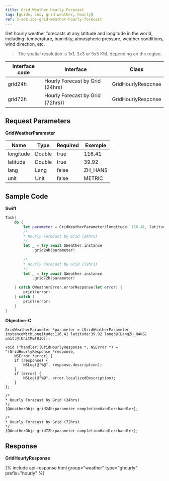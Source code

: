 ```yaml
---
title: Grid Weather Hourly Forecast
tag: [guide, ios, grid-weather, hourly]
ref: 3-sdk-ios-grid-weather-hourly-forecast
---
```


Get hourly weather forecasts at any latitude and longitude in the world, including: temperature, humidity, atmospheric pressure, weather conditions, wind direction, etc.

> The spatial resolution is 1x1, 3x3 or 5x5 KM, depending on the region.

| Interface code       | Interface     | Class             |
| --------------------------- | ---- | ------------------ |
| grid24h | Hourly Forecast by Grid (24hrs)| GridHourlyResponse |
| grid72h | Hourly Forecast by Grid (72hrs)）| GridHourlyResponse |


## Request Parameters 

**GridWeatherParameter**

| Name  | Type | Required | Exemple |
| -------- | -------- | ---- | ------ |
| longitude | Double | true | 116.41 |
| latitude | Double | true | 39.92 |
| lang | Lang | false | ZH_HANS |
| unit | Unit | false | METRIC |

## Sample Code

**Swift**

```swift
Task{
    do {
        let parameter = GridWeatherParameter(longitude: 116.41, latitude: 39.92)
        /*
        * Hourly Forecast by Grid (24hrs)
        */
        let _ = try await QWeather.instance
            .grid24h(parameter)
        
        /*
        * Hourly Forecast by Grid (72hrs)
        */
        let _ = try await QWeather.instance
            .grid72h(parameter)

    } catch QWeatherError.errorResponse(let error) {
        print(error)
    } catch {
        print(error)
    }
}
```

**Objective-C**

```objc
GridWeatherParameter *parameter = [GridWeatherParameter instanceWithLongitude:116.41 latitude:39.92 lang:@(LangZH_HANS) unit:@(UnitMETRIC)];

void (^handler)(GridHourlyResponse *, NSError *) = ^(GridHourlyResponse *response,
    NSError *error) {
    if (response) {
        NSLog(@"%@", response.description);
    }
    if (error) {
        NSLog(@"%@", error.localizedDescription);
    }
};

/*
* Hourly Forecast by Grid (24hrs)
*/
[QWeatherObjc grid24h:parameter completionHandler:handler];

/*
* Hourly Forecast by Grid (72hrs)
*/
[QWeatherObjc grid72h:parameter completionHandler:handler];
```

## Response

**GridHourlyResponse**

{% include api-response.html group="weather" type="ghourly" prefix="hourly"  %}

